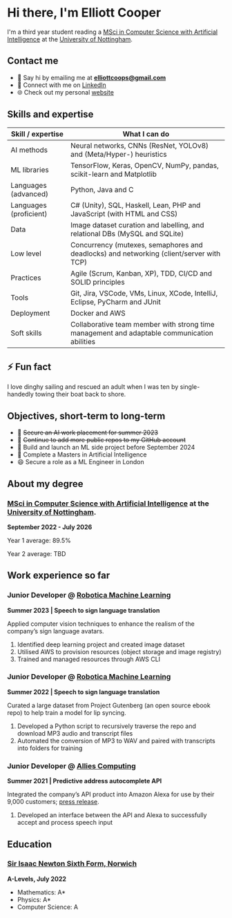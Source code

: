# Hi there, I'm Elliott Cooper


I'm a third year student reading a [MSci in Computer Science with Artificial Intelligence](https://www.nottingham.ac.uk/studywithus/ugstudy/courses/UG/Computer-Science-with-Artificial-Intelligence-MSci-Hons-U7UCMPAI.html) at the [University of Nottingham](https://www.nottingham.ac.uk).


## Contact me

- 💬 Say hi by emailing me at **elliottcoops@gmail.com**
- 👯 Connect with me on [LinkedIn](https://www.linkedin.com/in/elliottcoops)
- 🌐 Check out my personal [website](https://elliottcoops.github.io/index.html) 


## Skills and expertise

| Skill / expertise      	| What I can do                                                                               	|
|------------------------	|---------------------------------------------------------------------------------------------	|
| AI methods             	| Neural networks, CNNs (ResNet, YOLOv8) and (Meta/Hyper-) heuristics                         	|
| ML libraries           	| TensorFlow, Keras, OpenCV, NumPy, pandas, scikit-learn and Matplotlib                       	|
| Languages (advanced)   	| Python, Java and C                                                                          	|
| Languages (proficient) 	| C# (Unity), SQL, Haskell, Lean, PHP and JavaScript (with HTML and CSS)                      	|
| Data                   	| Image dataset curation and labelling, and relational DBs (MySQL and SQLite)                 	|
| Low level              	| Concurrency (mutexes, semaphores and deadlocks) and networking (client/server with TCP)     	|
| Practices              	| Agile (Scrum, Kanban, XP), TDD, CI/CD and SOLID principles                                  	|
| Tools                  	| Git, Jira, VSCode, VMs, Linux, XCode, IntelliJ, Eclipse, PyCharm and JUnit                  	|
| Deployment             	| Docker and AWS                                                                              	|
| Soft skills            	| Collaborative team member with strong time management and adaptable communication abilities 	|


## ⚡ Fun fact

I love dinghy sailing and rescued an adult when I was ten by single-handedly towing their boat back to shore.


## Objectives, short-term to long-term

- 🔭 ~~Secure an AI work placement for summer 2023~~
- 🤔 ~~Continue to add more public repos to my GitHub account~~
- 🌱 Build and launch an ML side project before September 2024
- 🤖 Complete a Masters in Artificial Intelligence
- 😄 Secure a role as a ML Engineer in London


## About my degree

### [MSci in Computer Science with Artificial Intelligence](https://www.nottingham.ac.uk/studywithus/ugstudy/courses/UG/Computer-Science-with-Artificial-Intelligence-MSci-Hons-U7UCMPAI.html) at the [University of Nottingham](https://www.nottingham.ac.uk).

**September 2022 - July 2026**

Year 1 average: 89.5%

Year 2 average: TBD

## Work experience so far

### Junior Developer @ [Robotica Machine Learning](https://robotica.ml/) 
**Summer 2023 | Speech to sign language translation**

Applied computer vision techniques to enhance the realism of the company’s sign language avatars.

1. Identified deep learning project and created image dataset
2. Utilised AWS to provision resources (object storage and image registry)
3. Trained and managed resources through AWS CLI


### Junior Developer @ [Robotica Machine Learning](https://robotica.ml/) 
**Summer 2022 | Speech to sign language translation**

Curated a large dataset from Project Gutenberg (an open source ebook repo) to help train a model for lip syncing.

1. Developed a Python script to recursively traverse the repo and download MP3 audio and transcript files
2. Automated the conversion of MP3 to WAV and paired with transcripts into folders for training


### Junior Developer @ [Allies Computing](https://alliescomputing.com/)
**Summer 2021 | Predictive address autocomplete API**

Integrated the company’s API product into Amazon Alexa for use by their 9,000 customers; [press release](https://alliescomputing.com/news/student-plugs-postcoder-into-alexa).

1. Developed an interface between the API and Alexa to successfully accept and process speech input


## Education

### [Sir Isaac Newton Sixth Form, Norwich](https://www.isaacnewtonsixthform.org)

**A-Levels, July 2022**

- Mathematics: A*
- Physics: A*
- Computer Science: A
